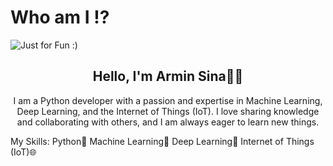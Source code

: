 # Who am I !?

<img src="https://github.com/arminsina/arminsina/assets/161087560/02cee1de-3525-4130-8d9d-cb186bc33aa4" alt="Just for Fun :)">

<h2 align="center">Hello, I'm Armin Sina👋🏻</h2>

<p align="center">I am a Python developer with a passion and expertise in Machine Learning, Deep Learning, and the Internet of Things (IoT). I love sharing knowledge and collaborating with others, and I am always eager to learn new things.

My Skills:
Python🐍
Machine Learning🤖
Deep Learning🧠
Internet of Things (IoT)🌐</p>
